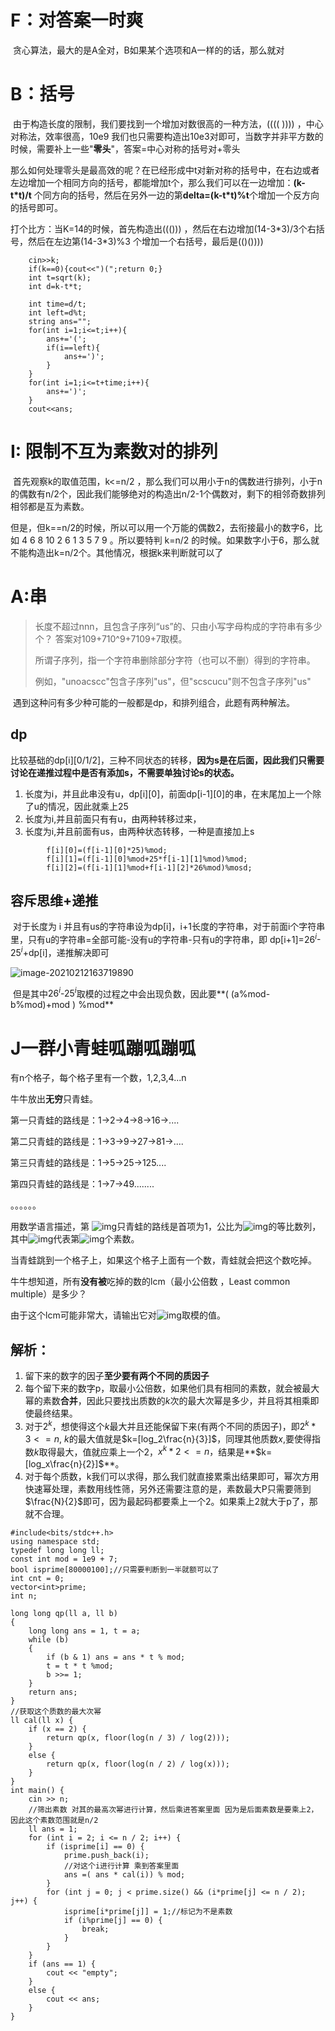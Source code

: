 # F：对答案一时爽

​	贪心算法，最大的是A全对，B如果某个选项和A一样的的话，那么就对

# B：括号

​	由于构造长度的限制，我们要找到一个增加对数很高的一种方法，((((     ))))  ，中心对称法，效率很高，10e9 我们也只需要构造出10e3对即可，当数字并非平方数的时候，需要补上一些"**零头**"，答案=中心对称的括号对+零头

​	那么如何处理零头是最高效的呢？在已经形成中t对新对称的括号中，在右边或者左边增加一个相同方向的括号，都能增加t个，那么我们可以在一边增加：**(k-t\*t)/t** 个同方向的括号，然后在另外一边的第**delta=(k-t\*t)%t**个增加一个反方向的括号即可。



打个比方：当K=14的时候，首先构造出((())) ，然后在右边增加(14-3*3)/3个右括号，然后在左边第(14-3\*3)%3 个增加一个右括号，最后是(()())))

```
	cin>>k;
    if(k==0){cout<<")(";return 0;}
    int t=sqrt(k);
    int d=k-t*t;
     
    int time=d/t;
    int left=d%t;
    string ans="";
    for(int i=1;i<=t;i++){
        ans+='(';
        if(i==left){
            ans+=')';
        }
    }
    for(int i=1;i<=t+time;i++){
        ans+=')';
    }
    cout<<ans;
```



# I: 限制不互为素数对的排列

​	首先观察k的取值范围，k<=n/2 ，那么我们可以用小于n的偶数进行排列，小于n的偶数有n/2个，因此我们能够绝对的构造出n/2-1个偶数对，剩下的相邻奇数排列相邻都是互为素数。

​	但是，但k==n/2的时候，所以可以用一个万能的偶数2，去衔接最小的数字6，比如 4 6 8 10 2 6 1 3 5 7 9 。所以要特判 k=n/2 的时候。如果数字小于6，那么就不能构造出k=n/2个。其他情况，根据k来判断就可以了



# A:串

> 长度不超过nnn，且包含子序列“us”的、只由小写字母构成的字符串有多少个？ 答案对109+710^9+7109+7取模。   
>
>    所谓子序列，指一个字符串删除部分字符（也可以不删）得到的字符串。   
>
>    例如，"unoacscc"包含子序列"us"，但"scscucu"则不包含子序列"us"



​	遇到这种问有多少种可能的一般都是dp，和排列组合，此题有两种解法。

## dp

比较基础的dp\[i][0/1/2]，三种不同状态的转移，**因为s是在后面，因此我们只需要讨论在递推过程中是否有添加s，不需要单独讨论s的状态。**

1. 长度为i，并且此串没有u，dp\[i][0]，前面dp\[i-1][0]的串，在末尾加上一个除了u的情况，因此就乘上25
2. 长度为i,并且前面只有有u，由两种转移过来，
3. 长度为i,并且前面有us，由两种状态转移，一种是直接加上s

```
        f[i][0]=(f[i-1][0]*25)%mod;
        f[i][1]=(f[i-1][0]%mod+25*f[i-1][1]%mod)%mod;
        f[i][2]=(f[i-1][1]%mod+f[i-1][2]*26%mod)%mosd;
```



## 容斥思维+递推

​	对于长度为 i 并且有us的字符串设为dp[i]，i+1长度的字符串，对于前面i个字符串里，只有u的字符串=全部可能-没有u的字符串-只有u的字符串，即 dp[i+1]=$26^i$-$25^i$+dp[i]，递推解决即可

![image-20210212163719890](C:\Users\37802\AppData\Roaming\Typora\typora-user-images\image-20210212163719890.png)

​	但是其中$26^i$-$25^i$取模的过程之中会出现负数，因此要**( (a%mod-b%mod)+mod ) %mod**





# J一群小青蛙呱蹦呱蹦呱



有n个格子，每个格子里有一个数，1,2,3,4...n   



   牛牛放出**无穷**只青蛙。   

   第一只青蛙的路线是：1->2->4->8->16->....   

   第二只青蛙的路线是：1->3->9->27->81->....   

   第三只青蛙的路线是：1->5->25->125....   

   第四只青蛙的路线是：1->7->49........   

   。。。。。。   

   用数学语言描述，第 ![img](https://www.nowcoder.com/equation?tex=i%5C)只青蛙的路线是首项为1，公比为![img](https://www.nowcoder.com/equation?tex=p(i)%5C)的等比数列，其中![img](https://www.nowcoder.com/equation?tex=p(i)%5C)代表第![img](https://www.nowcoder.com/equation?tex=i%5C)个素数。   

   当青蛙跳到一个格子上，如果这个格子上面有一个数，青蛙就会把这个数吃掉。   

   牛牛想知道，所有**没有被**吃掉的数的lcm（最小公倍数 ，Least common multiple）是多少？   

   由于这个lcm可能非常大，请输出它对![img](https://www.nowcoder.com/equation?tex=10%5E9%2B7%5C)取模的值。





## 解析：

1. 留下来的数字的因子**至少要有两个不同的质因子**
2. 每个留下来的数字p，取最小公倍数，如果他们具有相同的素数，就会被最大幂的素数**合并**，因此只要找出质数的$k$次的最大次幂是多少，并且将其相乘即使最终结果。
3. 对于$2^k$，想使得这个$k$最大并且还能保留下来(有两个不同的质因子)，即$2^k*3<=n$, $k$的最大值就是$k=[log_2\frac{n}{3}]$，同理其他质数$x$,要使得指数$k$取得最大，值就应乘上一个2，$x^k*2<=n，$结果是**$k=[log_x\frac{n}{2}]$**。
4. 对于每个质数，k我们可以求得，那么我们就直接累乘出结果即可，幂次方用快速幂处理，素数用线性筛，另外还需要注意的是，素数最大P只需要筛到$\frac{N}{2}$即可，因为最起码都要乘上一个2。如果乘上2就大于p了，那就不合理。

```
#include<bits/stdc++.h>
using namespace std;
typedef long long ll;
const int mod = 1e9 + 7;
bool isprime[80000100];//只需要判断到一半就额可以了
int cnt = 0;
vector<int>prime;
int n;

long long qp(ll a, ll b)
{
	long long ans = 1, t = a;
	while (b)
	{
		if (b & 1) ans = ans * t % mod;
		t = t * t %mod;
		b >>= 1;
	}
	return ans;
}
//获取这个质数的最大次幂
ll cal(ll x) {
	if (x == 2) {
		return qp(x, floor(log(n / 3) / log(2)));
	}
	else {
		return qp(x, floor(log(n / 2) / log(x)));
	}
}
int main() {
	cin >> n;
	//筛出素数 对其的最高次幂进行计算，然后乘进答案里面 因为是后面素数是要乘上2，因此这个素数范围就是n/2
	ll ans = 1;
	for (int i = 2; i <= n / 2; i++) {
		if (isprime[i] == 0) {
			prime.push_back(i);
			//对这个i进行计算 乘到答案里面 
			ans =( ans * cal(i)) % mod;
		}
		for (int j = 0; j < prime.size() && (i*prime[j] <= n / 2); j++) {
			isprime[i*prime[j]] = 1;//标记为不是素数
			if (i%prime[j] == 0) {
				break;
			}
		}
	}
	if (ans == 1) {
		cout << "empty";
	}
	else {
		cout << ans;
	}
}
```

